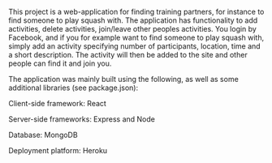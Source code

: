 This project is a web-application for finding training partners, for instance to find someone to play squash with.
The application has functionality to add activities, delete activities, join/leave other peoples activities.
You login by Facebook, and if you for example want to find someone to play squash with, simply add an activity specifying number of participants, location, time and a short description. The activity will then be added to the site and other people can find it and join you.

The application was mainly built using the following, as well as some additional libraries (see package.json):

Client-side framework: React

Server-side frameworks: Express and Node

Database: MongoDB

Deployment platform: Heroku


